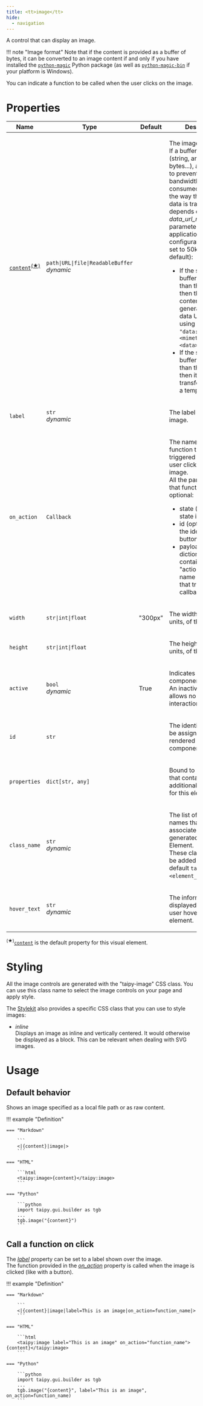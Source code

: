 ```yaml
---
title: <tt>image</tt>
hide:
  - navigation
---
```


<!-- Category: controls -->
A control that can display an image.

!!! note "Image format"
    Note that if the content is provided as a buffer of bytes, it can be converted
    to an image content if and only if you have installed the
    [`python-magic`](https://pypi.org/project/python-magic/) Python package (as well
    as [`python-magic-bin`](https://pypi.org/project/python-magic-bin/) if your
    platform is Windows).

You can indicate a function to be called when the user clicks on the image.

# Properties


<table>
<thead>
    <tr>
    <th>Name</th>
    <th>Type</th>
    <th>Default</th>
    <th>Description</th>
    </tr>
</thead>
<tbody>
<tr>
<td nowrap><code id="p-content"><u><bold>content</bold></u></code><sup><a href="#dv">(&#9733;)</a></sup></td>
<td><code>path|URL|file|ReadableBuffer</code><br/><i>dynamic</i></td>
<td nowrap></td>
<td><p>The image source.<br/>If a buffer is provided (string, array of bytes...), and in order to prevent the bandwidth to be consumed too much, the way the image data is transferred depends on the <i>data_url_max_size</i> parameter of the application configuration (which is set to 50kB by default):
<ul>
<li>If the size of the buffer is smaller than this setting, then the raw content is generated as a
  data URL, encoded using base64 (i.e. <code>"data:&lt;mimetype&gt;;base64,&lt;data&gt;"</code>).</li>
<li>If the size of the buffer is greater than this setting, then it is transferred through a temporary
  file.</li>
</ul></p></td>
</tr>
<tr>
<td nowrap><code id="p-label">label</code></td>
<td><code>str</code><br/><i>dynamic</i></td>
<td nowrap></td>
<td><p>The label for this image.</p></td>
</tr>
<tr>
<td nowrap><code id="p-on_action">on_action</code></td>
<td><code>Callback</code></td>
<td nowrap></td>
<td><p>The name of a function that is triggered when the user clicks on the image.<br/>All the parameters of that function are optional:
<ul>
<li>state (<code>State^</code>): the state instance.</li>
<li>id (optional[str]): the identifier of the button.</li>
<li>payload (dict): a dictionary that contains the key "action" set to the name of the action that triggered this callback.</li>
</ul></p></td>
</tr>
<tr>
<td nowrap><code id="p-width">width</code></td>
<td><code>str|int|float</code></td>
<td nowrap>"300px"</td>
<td><p>The width, in CSS units, of this element.</p></td>
</tr>
<tr>
<td nowrap><code id="p-height">height</code></td>
<td><code>str|int|float</code></td>
<td nowrap></td>
<td><p>The height, in CSS units, of this element.</p></td>
</tr>
<tr>
<td nowrap><code id="p-active">active</code></td>
<td><code>bool</code><br/><i>dynamic</i></td>
<td nowrap>True</td>
<td><p>Indicates if this component is active.<br/>An inactive component allows no user interaction.</p></td>
</tr>
<tr>
<td nowrap><code id="p-id">id</code></td>
<td><code>str</code></td>
<td nowrap></td>
<td><p>The identifier that will be assigned to the rendered HTML component.</p></td>
</tr>
<tr>
<td nowrap><code id="p-properties">properties</code></td>
<td><code>dict[str, any]</code></td>
<td nowrap></td>
<td><p>Bound to a dictionary that contains additional properties for this element.</p></td>
</tr>
<tr>
<td nowrap><code id="p-class_name">class_name</code></td>
<td><code>str</code><br/><i>dynamic</i></td>
<td nowrap></td>
<td><p>The list of CSS class names that will be associated with the generated HTML Element.<br/>These class names will be added to the default <code>taipy-&lt;element_type&gt;</code>.</p></td>
</tr>
<tr>
<td nowrap><code id="p-hover_text">hover_text</code></td>
<td><code>str</code><br/><i>dynamic</i></td>
<td nowrap></td>
<td><p>The information that is displayed when the user hovers over this element.</p></td>
</tr>
  </tbody>
</table>

<p><sup id="dv">(&#9733;)</sup><a href="#p-content" title="Jump to the default property documentation."><code>content</code></a> is the default property for this visual element.</p>

# Styling

All the image controls are generated with the "taipy-image" CSS class. You can use this class
name to select the image controls on your page and apply style.

The [Stylekit](../../styling/stylekit.md) also provides a specific CSS class that you can use to style
images:

- *inline*<br/>
  Displays an image as inline and vertically centered. It would otherwise be displayed as a block.
  This can be relevant when dealing with SVG images.

# Usage

## Default behavior

Shows an image specified as a local file path or as raw content.

!!! example "Definition"

    === "Markdown"

        ```
        <|{content}|image|>
        ```

    === "HTML"

        ```html
        <taipy:image>{content}</taipy:image>
        ```

    === "Python"

        ```python
        import taipy.gui.builder as tgb
        ...
        tgb.image("{content}")
        ```

## Call a function on click

The [*label*](#p-label) property can be set to a label shown over the image.<br/>
The function provided in the [*on_action*](#p-on_action) property is called when the image is
clicked (like with a button).

!!! example "Definition"

    === "Markdown"

        ```
        <|{content}|image|label=This is an image|on_action=function_name|>
        ```

    === "HTML"

        ```html
        <taipy:image label="This is an image" on_action="function_name">{content}</taipy:image>
        ```

    === "Python"

        ```python
        import taipy.gui.builder as tgb
        ...
        tgb.image("{content}", label="This is an image", on_action=function_name)
        ```
